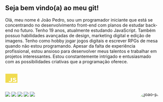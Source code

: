 ## Seja bem vindo(a) ao meu git!

Olá, meu nome é João Pedro, sou um programador iniciante que está se concentrando no desenvolvimento front-end com planos de estudar back-end no futuro. Tenho 19 anos, atualmente estudando JavaScript. Também possuo habilidades avançadas de design, marketing digital e edição de imagens. Tenho como hobby jogar jogos digitais e escrever RPGs de mesa quando não estou programando. Apesar da falta de experiência profissional, estou ansioso para desenvolver meus talentos e trabalhar em projetos interessantes. Estou constantemente intrigado e entusiasmado com as possibilidades criativas que a programação oferece.

<div style="display: inline_block"><br>
  <img align="center" alt="Rafa-Js" height="30" width="40" src="https://raw.githubusercontent.com/devicons/devicon/master/icons/javascript/javascript-plain.svg">
</div>
  
  ##
 
<div> 
  <a href="https://www.youtube.com/channel/UC_-uuuZbY0AAt9CViNzvc-Q" target="_blank"><img src="https://img.shields.io/badge/YouTube-FF0000?style=for-the-badge&logo=youtube&logoColor=white" target="_blank"></a>
  <a href="https://www.instagram.com/supraiiss/" target="_blank"><img src="https://img.shields.io/badge/-Instagram-%23E4405F?style=for-the-badge&logo=instagram&logoColor=white" target="_blank"></a>
 	<a href="https://www.twitch.tv/supraiis" target="_blank"><img src="https://img.shields.io/badge/Twitch-9146FF?style=for-the-badge&logo=twitch&logoColor=white" target="_blank"></a>
 <a href="https://discord.gg/qMGSgabu7t" target="_blank"><img src="https://img.shields.io/badge/Discord-7289DA?style=for-the-badge&logo=discord&logoColor=white" target="_blank"></a> 
  <a href = "jp_maiafonseca@hotmail.com"><img src="https://img.shields.io/badge/-Gmail-%23333?style=for-the-badge&logo=gmail&logoColor=white" target="_blank"></a>
<img align="right" alt="joao-pic" height="150x150" style="border-radius:50px;" src="https://images-ext-1.discordapp.net/external/iK0SaTRZ9puJKYvBQNop5OzvsVaf1xmnW8zwQLxzB-4/%3Fcid%3Decf05e4723k6f7g9l9wz1jenmfq4oyeb8mlv0b26uoxc9q7t%26rid%3Dgiphy.gif%26ct%3Ds/https/media3.giphy.com/media/kfPayPiTSdNZWmhyYY/giphy.gif">
  
</div>
